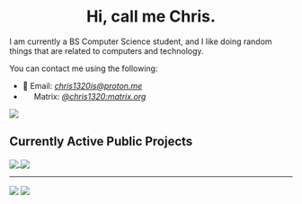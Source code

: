 <h1 align="center">Hi, call me Chris.</h1>
<p>I am currently a BS Computer Science student, and I like doing random things that are related to computers and technology.</p>

<p>You can contact me using the following:</p>
<ul>
    <li>📧 Email: <a href="mailto:chris1320is@proton.me"><i>chris1320is@proton.me</i></a></li>
    <li><img src="https://matrix.org/favicon-32x32.png" width="16px" height="16px"></img> Matrix: <a href="https://matrix.to/#/@chris1320:matrix.org"><i>@chris1320:matrix.org</i></a></li>
</ul>

<img src="https://komarev.com/ghpvc/?username=Chris1320&color=blueviolet&style=for-the-badge"></img>

<h2>Currently Active Public Projects</h2>
<a href="https://github.com/Chris1320/ConfigHandler-python">
    <img src="https://github-readme-stats.vercel.app/api/pin/?username=Chris1320&repo=ConfigHandler-python&theme=nightowl&hide_border=true&locale=en" align="center"></img>
</a>
<a href="https://github.com/SetupGuides">
    <img src="https://github-readme-stats.vercel.app/api/pin/?username=SetupGuides&repo=SetupGuides&theme=nightowl&hide_border=true&locale=en" align="center"></img>
</a>

<hr/>

<img src="https://github-readme-stats.vercel.app/api/top-langs?username=Chris1320&theme=nightowl&hide_border=true&locale=en" align="center"></img>
<img src="https://github-readme-stats.vercel.app/api?username=Chris1320&count_private=true&show_icons=true&theme=nightowl&hide_border=true&locale=en" align="center"></img>
